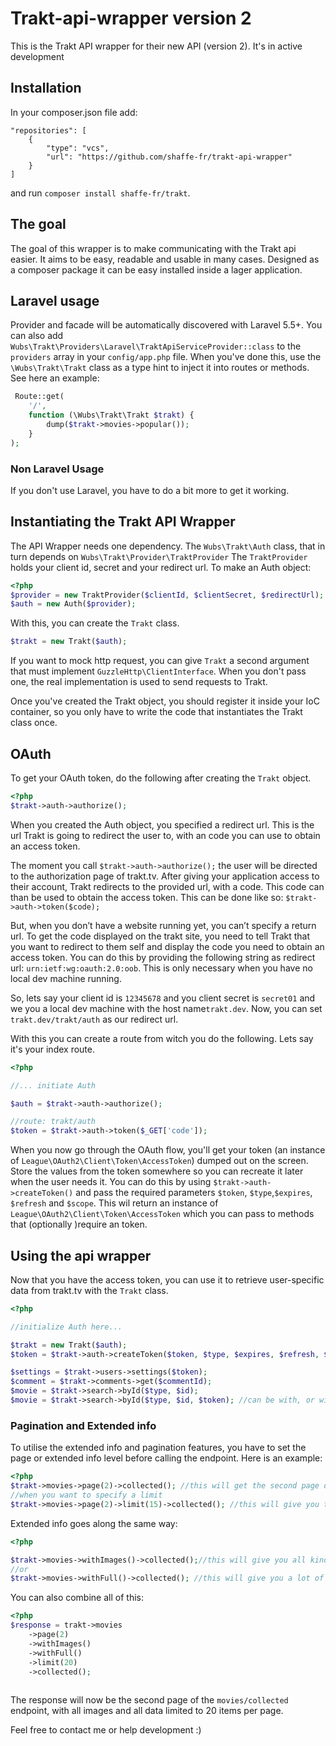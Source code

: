 Trakt-api-wrapper version 2
=================

This is the Trakt API wrapper for their new API (version 2). It's in active development

## Installation

In your composer.json file add:

    "repositories": [
        {
            "type": "vcs",
            "url": "https://github.com/shaffe-fr/trakt-api-wrapper"
        }
    ]

and run `composer install shaffe-fr/trakt`.


## The goal

The goal of this wrapper is to make communicating with the Trakt api easier. It aims to be easy, readable and usable in many cases. Designed as a composer package it can be easy installed inside a lager application.

## Laravel usage

Provider and facade will be automatically discovered with Laravel 5.5+.
You can also add 
`Wubs\Trakt\Providers\Laravel\TraktApiServiceProvider::class` to the `providers` array in your `config/app.php` file.
 When you've done this, use the `\Wubs\Trakt\Trakt` class as a type hint to inject it into routes or methods. See 
 here an example:
 
 ```php
  Route::get(
     '/',
     function (\Wubs\Trakt\Trakt $trakt) {
         dump($trakt->movies->popular());
     }
 );
```

### Non Laravel Usage

If you don't use Laravel, you have to do a bit more to get it working.

## Instantiating the Trakt API Wrapper

The API Wrapper needs one dependency. The `Wubs\Trakt\Auth` class, that in turn depends on 
`Wubs\Trakt\Provider\TraktProvider` The `TraktProvider` holds your client id, secret and your redirect url. To make an 
Auth object:
 
 ```PHP
 <?php
 $provider = new TraktProvider($clientId, $clientSecret, $redirectUrl);
 $auth = new Auth($provider);
 ```

With this, you can create the `Trakt` class.

```PHP
$trakt = new Trakt($auth);
```

If you want to mock http request, you can give `Trakt` a second argument that must implement 
`GuzzleHttp\ClientInterface`. When you don't pass one, the real implementation is used to send requests to Trakt.

Once you've created the Trakt object, you should register it inside your IoC container, so you only have to write the
 code that instantiates the Trakt class once.

## OAuth

To get your OAuth token, do the following after creating the `Trakt` object.

```PHP
<?php
$trakt->auth->authorize();
```
 
When you created the Auth object, you specified a redirect url. This is the url Trakt is going to redirect the user 
to, with an code you can use to obtain an access token. 

The moment you call `$trakt->auth->authorize();` the user will be directed to the authorization page of trakt.tv. After 
giving your application access to their account, Trakt redirects to the provided url, with a code. This code can than
 be used to obtain the access token. This can be done like so: `$trakt->auth->token($code);`
 
But, when you don’t have a website running yet, you can’t specify a return url. To get the code displayed on the trakt
site, you need to tell Trakt that you want to redirect to them self and display the code you need to obtain an access 
token. You can do this by providing the following  string as redirect url: `urn:ietf:wg:oauth:2.0:oob`. This is only 
necessary when you have no local dev machine running.

So, lets say your client id is `12345678` and you client secret is `secret01` and we you a local dev machine with 
the host name`trakt.dev`. Now, you can set `trakt.dev/trakt/auth` as our redirect url. 

With this you can create a route from witch you do the following. Lets say it's your index route.

 ```PHP
<?php

//... initiate Auth

$auth = $trakt->auth->authorize();

//route: trakt/auth
$token = $trakt->auth->token($_GET['code']);
```

When you now go through the OAuth flow, you'll get your token (an instance of 
`League\OAuth2\Client\Token\AccessToken`) dumped out on the screen. Store the 
values from the token somewhere so you can recreate it later when the user needs it. You can do this by 
using `$trakt->auth->createToken()` and pass the required parameters `$token`, `$type`,`$expires`, 
`$refresh` and `$scope`. This wil return an instance of `League\OAuth2\Client\Token\AccessToken` which you can pass 
to methods that (optionally )require an token.

## Using the api wrapper

Now that you have the access token, you can use it to retrieve user-specific data from trakt.tv with the `Trakt` class.
  
```PHP
<?php

//initialize Auth here...

$trakt = new Trakt($auth);
$token = $trakt->auth->createToken($token, $type, $expires, $refresh, $scope);

$settings = $trakt->users->settings($token);
$comment = $trakt->comments->get($commentId);
$movie = $trakt->search->byId($type, $id);
$movie = $trakt->search->byId($type, $id, $token); //can be with, or without token.
```

### Pagination and Extended info

To utilise the extended info and pagination features, you have to set the page or extended info level before calling 
the endpoint. Here is an example:

```php
<?php
$trakt->movies->page(2)->collected(); //this will get the second page of the /movies/collected endpoint
//when you want to specify a limit
$trakt->movies->page(2)->limit(15)->collected(); //this will give you the second page, with 15 items
```

Extended info goes along the same way:
```php
<?php

$trakt->movies->withImages()->collected();//this will give you all kinds of extra images
//or
$trakt->movies->withFull()->collected(); //this will give you a lot of extra data
```

You can also combine all of this:

```php
<?php
$response = trakt->movies
    ->page(2)
    ->withImages()
    ->withFull()
    ->limit(20)
    ->collected();
    
```

The response will now be the second page of the `movies/collected` endpoint, with all images and all data limited to 
20 items per page.


Feel free to contact me or help development :)

[oauth2-client]: https://github.com/thephpleague/oauth2-client
